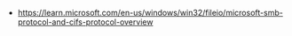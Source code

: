 - https://learn.microsoft.com/en-us/windows/win32/fileio/microsoft-smb-protocol-and-cifs-protocol-overview
